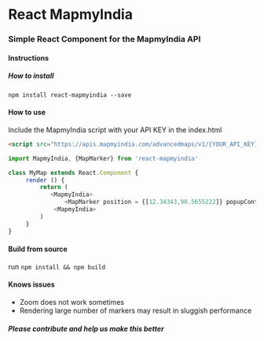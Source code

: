 # React MapmyIndia

### Simple React Component for the MapmyIndia API

#### Instructions

##### How to install
`npm install react-mapmyindia --save`

#### How to use 

Include the MapmyIndia script with your API KEY in the index.html
```html
<script src="https://apis.mapmyindia.com/advancedmaps/v1/{YOUR_API_KEY}/map_load?v=0.1"}></script>

```
```javascript
import MapmyIndia, {MapMarker} from 'react-mapmyindia'

class MyMap extends React.Component {
	 render () {
		 return (
		 	<MapmyIndia>
			 	<MapMarker position = {[12.34343,90.5655222]} popupContent = {"My-place"} />
			 <MapmyIndia>
		 )
	 }
}
```
#### Build from source
run `npm install && npm build` 

#### Knows issues

- Zoom does not work sometimes
- Rendering large number of markers may result in sluggish performance

##### Please contribute and help us make this better

